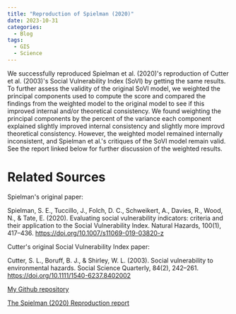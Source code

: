 ```yaml
---
title: "Reproduction of Spielman (2020)"
date: 2023-10-31
categories:
  - Blog
tags:
  - GIS
  - Science
---
```


We successfully reproduced Spielman et al. (2020)'s reproduction of Cutter et al. (2003)'s Social Vulnerability Index (SoVI) by getting the same results. To further assess the validity of the original SoVI model, we weighted the principal components used to compute the score and compared the findings from the weighted model to the original model to see if this improved internal and/or theoretical consistency. We found weighting the principal components by the percent of the variance each component explained slightly improved internal consistency and slightly more improvd theoretical consistency. However, the weighted model remained internally inconsistent, and Spielman et al.'s critiques of the SoVI model remain valid. See the report linked below for further discussion of the weighted results.

# Related Sources

Spielman's original paper: 

Spielman, S. E., Tuccillo, J., Folch, D. C., Schweikert, A., Davies, R., Wood, N., & Tate, E. (2020). Evaluating social vulnerability indicators: criteria and their application to the Social Vulnerability Index. Natural Hazards, 100(1), 417–436. https://doi.org/10.1007/s11069-019-03820-z


Cutter's original Social Vulnerability Index paper: 

Cutter, S. L., Boruff, B. J., & Shirley, W. L. (2003). Social vulnerability to environmental hazards. Social Science Quarterly, 84(2), 242–261. https://doi.org/10.1111/1540-6237.8402002

[My Github repository](https://github.com/eliseylchan/RPl-Spielman-2020)

[The Spielman (2020) Reproduction report](https://eliseylchan.github.io/RPl-Spielman-2020)